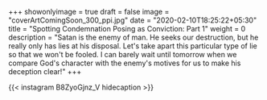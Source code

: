 +++
showonlyimage = true
draft = false
image = "coverArtComingSoon_300_ppi.jpg"
date = "2020-02-10T18:25:22+05:30"
title = "Spotting Condemnation Posing as Conviction: Part 1"
weight = 0
description = "Satan is the enemy of man. He seeks our destruction, but he really only has lies at his disposal. Let's take apart this particular type of lie so that we won't be fooled. I can barely wait until tomorrow when we compare God's character with the enemy's motives for us to make his deception clear!"
+++


{{< instagram B8ZyoGjnz_V hidecaption >}}
